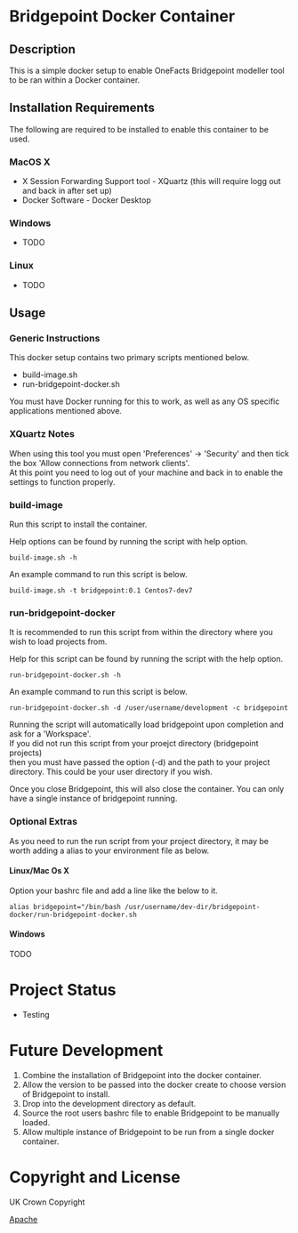 # Bridgepoint Docker Container

## Description
This is a simple docker setup to enable OneFacts Bridgepoint modeller tool to be ran within a Docker container.  

## Installation Requirements
The following are required to be installed to enable this container to be used.  

### MacOS X
* X Session Forwarding Support tool - XQuartz (this will require logg out and back in after set up)  
* Docker Software - Docker Desktop  

### Windows
* TODO  

### Linux
* TODO  

## Usage
### Generic Instructions
This docker setup contains two primary scripts mentioned below.  
* build-image.sh  
* run-bridgepoint-docker.sh  

You must have Docker running for this to work, as well as any OS specific applications mentioned above.  

### XQuartz Notes
When using this tool you must open 'Preferences' -> 'Security' and then tick the box 'Allow connections from network clients'.  
At this point you need to log out of your machine and back in to enable the settings to function properly.  

### build-image
Run this script to install the container.  

Help options can be found by running the script with help option.  
<pre><code>build-image.sh -h</code></pre>

An example command to run this script is below.  
<pre><code>build-image.sh -t bridgepoint:0.1 Centos7-dev7</code></pre>

### run-bridgepoint-docker  
It is recommended to run this script from within the directory where you wish to load projects from.  

Help for this script can be found by running the script with the help option.  
<pre><code>run-bridgepoint-docker.sh -h</code></pre>

An example command to run this script is below.  
<pre><code>run-bridgepoint-docker.sh -d /user/username/development -c bridgepoint</code></pre>
  
Running the script will automatically load bridgepoint upon completion and ask for a 'Workspace'.  
If you did not run this script from your proejct directory (bridgepoint projects)  
then you must have passed the option (-d) and the path to your project directory. This could be your user directory if you wish.  

Once you close Bridgepoint, this will also close the container. You can only have a single instance of bridgepoint running.  

### Optional Extras
As you need to run the run script from your project directory, it may be worth adding a alias to your environment file as below.  

#### Linux/Mac Os X
Option your bashrc file and add a line like the below to it.  
<pre><code>alias bridgepoint="/bin/bash /usr/username/dev-dir/bridgepoint-docker/run-bridgepoint-docker.sh</code></pre>  

#### Windows
TODO

# Project Status
* Testing  

# Future Development
1. Combine the installation of Bridgepoint into the docker container.  
2. Allow the version to be passed into the docker create to choose version of Bridgepoint to install.   
3. Drop into the development directory as default.  
4. Source the root users bashrc file to enable Bridgepoint to be manually loaded.  
5. Allow multiple instance of Bridgepoint to be run from a single docker container.  

# Copyright and License

UK Crown Copyright

[Apache](../../LICENSE)
